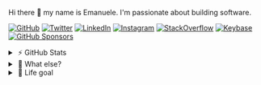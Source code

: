 Hi there 👋 my name is Emanuele. I'm passionate about building software.

[![GitHub](https://img.shields.io/github/followers/emazzotta?label=GitHub&style=social)](https://github.com/emazzotta)
[![Twitter](https://img.shields.io/twitter/follow/emazzotta?label=Twitter&style=social)](https://twitter.com/emazzotta)
[![LinkedIn](https://img.shields.io/badge/LinkedIn--_.svg?style=social&logo=linkedin)](https://www.linkedin.com/in/emazzotta)
[![Instagram](https://img.shields.io/badge/Instagram--_.svg?style=social&logo=instagram)](https://www.instagram.com/ema_emanuele_/)
[![StackOverflow](https://img.shields.io/badge/StackOverflow--_.svg?style=social&logo=stackoverflow)](https://stackoverflow.com/users/2596187/emazzotta)
[![Keybase](https://img.shields.io/badge/Keybase--_.svg?style=social&logo=keybase)](https://keybase.io/emazzotta)
[![GitHub Sponsors](https://img.shields.io/badge/GitHub_Sponsors--_.svg?style=social&logo=github&logoColor=EA4AAA)](https://github.com/sponsors/emazzotta)

<details>
  <summary>&nbsp;⚡️ GitHub Stats</summary>
  <br />
  <img alt="emazzotta's GitHub Stats" src="https://github-readme-stats.vercel.app/api?username=emazzotta&count_private=true&show_icons=true&theme=tokyonight" />
  <br />
</details>

<details>
  <summary>&nbsp;👀 What else?</summary>
  <ul>
    <li>I love climbing & bouldering 🧗‍♀️</li>
    <li>I love indoor skydiving 🏢🪂</li>
    <li>I love making coffee ☕️ (Comandante + Aeropress ❤️)</li>
    <li>I love techno 🔊</li>
    <li>I love Tesla 🚗🔋🌞🍃</li>
  </ul>
</details>

<details>
  <summary>&nbsp;🔭 Life goal</summary>
  <br />
  "Leave this world a little better than you found it." - Robert Baden-Powell
</details>
